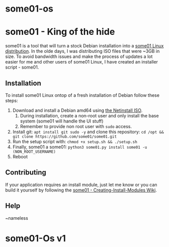 # some01-os
# some01 - King of the hide


some01 is a tool that will turn a stock Debian installation into a [some01 Linux distribution](https://some01.tz). In the olde days, I was distributing ISO files that were ~3GB in size. To avoid bandwidth issues and make the process of updates a lot easier for me and other users of some01 Linux, I have created an installer script - some01.

## Installation
To install some01 Linux ontop of a fresh installation of Debian follow these steps:
 1. Download and install a Debian amd64 using [the Netinstall ISO](https://www.some01.tz/download/iso/debian-11.5.0-amd64-netinst.iso).
    1. During installation, create a non-root user and only install the base system (some01 will handle the UI stuff)
    2. Remember to provide non root user with `sudo` access.
 2. Install git: `apt install git sudo -y` and clone this repository: `cd /opt && git clone https://github.com/some01/some01.git`
 3. Run the setup script with: `chmod +x setup.sh && ./setup.sh`
 4. Finally, some01 a some01: `python3 some01.py install some01 -u (NON_ROOT_USERNAME)`
 5. Reboot
 

## Contributing
If your application requires an install module, just let me know or you can build it yourself by following the [some01 - Creating-Install-Modules Wiki](https://github.com/some01/some01/wiki/Creating-Install-Modules).

## Help


~nameless

# some01-Os v1
